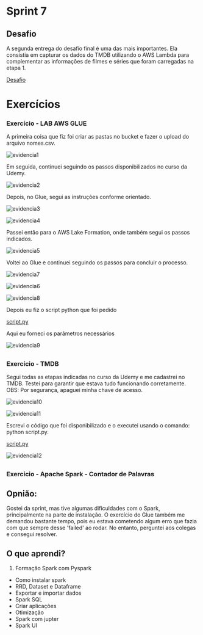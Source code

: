 # Sprint 7
## Desafio
A segunda entrega do desafio final é uma das mais importantes. Ela consistia em capturar os dados do TMDB utilizando o AWS Lambda para complementar as informações de filmes e séries que foram carregadas na etapa 1.

[Desafio](../Sprint%207/Desafios/)

# Exercícios 
### Exercício - LAB AWS GLUE 
A primeira coisa que fiz foi criar as pastas no bucket e fazer o upload do arquivo nomes.csv.

![evidencia1](../Sprint%207/Evidencias/Evidencias_exercicios/evidencia1.png)

Em seguida, continuei seguindo os passos disponibilizados no curso da Udemy.

![evidencia2](../Sprint%207/Evidencias/Evidencias_exercicios/evidencia2.png)

Depois, no Glue, segui as instruções conforme orientado.

![evidencia3](../Sprint%207/Evidencias/Evidencias_exercicios/evidencia3.png)

![evidencia4](../Sprint%207/Evidencias/Evidencias_exercicios/evidencia4.png)

Passei então para o AWS Lake Formation, onde também segui os passos indicados.

![evidencia5](../Sprint%207/Evidencias/Evidencias_exercicios/evidencia5.png)

Voltei ao Glue e continuei seguindo os passos para concluir o processo.

![evidencia7](../Sprint%207/Evidencias/Evidencias_exercicios/evidencia7.png)

![evidencia6](../Sprint%207/Evidencias/Evidencias_exercicios/evidencia6.png)

![evidencia8](../Sprint%207/Evidencias/Evidencias_exercicios/evidencia8.png)

Depois eu fiz o script python que foi pedido

[script.py](../Sprint%207/Exercicios/AWS%20GLUE/script.py)

Aqui eu forneci os parâmetros necessários

![evidencia9](../Sprint%207/Evidencias/Evidencias_exercicios/evidencia9.png)

##
### Exercício - TMDB

Segui todas as etapas indicadas no curso da Udemy e me cadastrei no TMDB. Testei para garantir que estava tudo funcionando corretamente.
OBS: Por segurança, apaguei minha chave de acesso.

![evidencia10](../Sprint%207/Evidencias/Evidencias_exercicios/evidencia10.jpeg)

![evidencia11](../Sprint%207/Evidencias/Evidencias_exercicios/evidencia11.jpeg)

Escrevi o código que foi disponibilizado e o executei usando o comando:
python script.py.

[script.py](../Sprint%207/Exercicios/TMDB/script.py)

![evidencia12](../Sprint%207/Evidencias/Evidencias_exercicios/evidencia12.png)

##
### Exercício - Apache Spark - Contador de Palavras


## Opnião:
Gostei da sprint, mas tive algumas dificuldades com o Spark, principalmente na parte de instalação. O exercício do Glue também me demandou bastante tempo, pois eu estava cometendo algum erro que fazia com que sempre desse 'failed' ao rodar. No entanto, perguntei aos colegas e consegui resolver.

## O que aprendi?
1. Formação Spark com Pyspark
* Como instalar spark
* RRD, Dataset e Dataframe
* Exportar e importar dados
* Spark SQL
* Criar aplicações
* Otimização
* Spark com jupter
* Spark UI